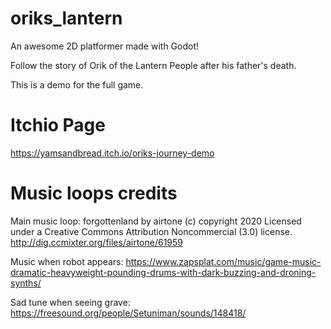 # oriks_lantern
An awesome 2D platformer made with Godot!

Follow the story of Orik of the Lantern People after his father's death.

This is a demo for the full game.


# Itchio Page
https://yamsandbread.itch.io/oriks-journey-demo

# Music loops credits
Main music loop: forgottenland by airtone (c) copyright 2020 Licensed under a Creative Commons Attribution Noncommercial  (3.0) license. http://dig.ccmixter.org/files/airtone/61959 

Music when robot appears: https://www.zapsplat.com/music/game-music-dramatic-heavyweight-pounding-drums-with-dark-buzzing-and-droning-synths/

Sad tune when seeing grave: https://freesound.org/people/Setuniman/sounds/148418/
